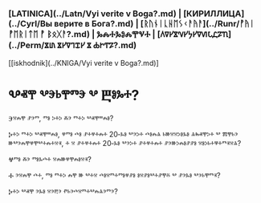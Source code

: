 ### [LATINICA](../Latn/Vyi verite v Boga?.md) | [КИРИЛЛИЦА](../Cyrl/Вы верите в Бога?.md) | [ᚱᚢᚾᛁᚳᚺᛖᛊᚲᚨᚤᚨ](../Runr/ᚡᚤᛁ ᚡᛖᚱᛁᛏᛖ ᚡ ᛒᛟᚷᚨ?.md) | ⰃⰎⰀⰃⰑⰎⰉⰜⰀ | [𐍓𐍠𐍔𐍮𐍝𐍔𐍟𐍔𐍠𐍜𐍡𐍚𐍐𐍴](../Perm/𐍮𐍨 𐍮𐍔𐍠𐍙𐍢𐍔 𐍮 𐍑𐍞𐍒𐍐?.md)
[[iskhodnik](../KNIGA/Vyi verite v Boga?.md)]

#  Ⰲⱏⰹ ⰲⰵⱃⰹⱅⰵ ⰲ Ⰱⱁⰳⰰ?

Ⰵⱄⰾⰹ ⱀⰵⱅ, ⱅⱁ ⰽⰰⰽ ⰶⰵ ⱅⰰⰽ ⰲⱏⰹⱎⰾⱁ? 

Ⰽⰰⰽ ⱅⰰⰽ ⰲⱏⰹⱎⰾⱁ, ⱍⱅⱁ ⰴⱁ ⱀⰰⱍⰰⰾⰰ 20‐ⰳⱁ ⰲⰵⰽⰰ ⰴⱁⰾⱑ ⱃⱆⱄⱄⰽⱁⰳⱁ ⱑⰸⱏⰹⰽⰰ ⰲ ⰿⰹⱃⰵ ⱆⰲⰵⰾⰹⱍⰹⰲⰰⰾⰰⱄⱐ, ⰰ ⱄ ⱀⰰⱍⰰⰾⰰ 20‐ⰳⱁ ⰲⰵⰽⰰ ⱀⰰⱍⰰⰾⰰ ⱀⰵⱆⰽⰾⱁⱀⱀⱁ ⱄⱁⰽⱃⰰⱋⰰⱅⱐⱄⱑ?

Ⱍⱅⱁ ⰶⰵ ⱅⱁⰳⰴⰰ ⱄⰾⱆⱍⰹⰾⱁⱄⱐ?

Ⰰ ⰵⱄⰾⰹ ⰴⰰ, ⱅⱁ ⱅⰰⰽ ⰾⰹ ⱆ ⰲⰰⱄ ⰴⱁⱄⱅⰰⱅⱁⱍⱀⱁ ⱁⱄⱀⱁⰲⰰⱀⰹⰻ ⰲ ⱀⰵⰳⱁ ⰲⰵⱃⰹⱅⱐ?

Ⰽⰰⰽ ⰲⱏⰹ ⰵⰳⱁ ⱄⰵⰱⰵ ⱂⱃⰵⰴⱄⱅⰰⰲⰾⱑⰵⱅⰵ?
